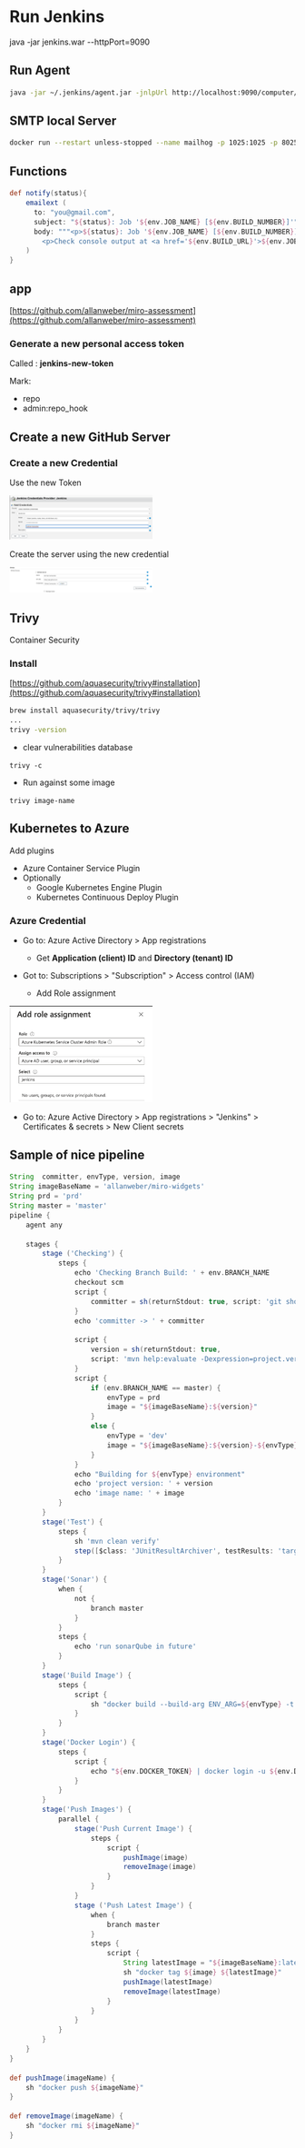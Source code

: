 # Run Jenkins

java -jar jenkins.war --httpPort=9090

## Run Agent

```bash
java -jar ~/.jenkins/agent.jar -jnlpUrl http://localhost:9090/computer/agent1/slave-agent.jnlp -secret fc38c48da84dc68b70133e0b42963338d7c900238d22e034fbc72465f7a1fef2 -workDir "/tmp/jenkins-agent1"
```

## SMTP local Server

```bash
docker run --restart unless-stopped --name mailhog -p 1025:1025 -p 8025:8025 -d mailhog/mailhog
```

## Functions

```groovy
def notify(status){
    emailext (
      to: "you@gmail.com",
      subject: "${status}: Job '${env.JOB_NAME} [${env.BUILD_NUMBER}]'",
      body: """<p>${status}: Job '${env.JOB_NAME} [${env.BUILD_NUMBER}]':</p>
        <p>Check console output at <a href='${env.BUILD_URL}'>${env.JOB_NAME} [${env.BUILD_NUMBER}]</a></p>""",
    )
}
```

## app

[https://github.com/allanweber/miro-assessment](https://github.com/allanweber/miro-assessment)

### Generate a new personal access token

Called : **jenkins-new-token**

Mark:

* repo
* admin:repo_hook

## Create a new GitHub Server

### Create a new Credential

Use the new Token

<img src="img/1.png" width="50%" height="50%"/>

Create the server using the new credential

<img src="img/2.png" width="50%" height="50%"/>

## Trivy

Container Security

### Install

[https://github.com/aquasecurity/trivy#installation](https://github.com/aquasecurity/trivy#installation)

```bash
brew install aquasecurity/trivy/trivy
...
trivy -version
```

* clear vulnerabilities database

`trivy -c`

* Run against some image

`trivy image-name`

## Kubernetes to Azure

Add plugins

* Azure Container Service Plugin
* Optionally
  * Google Kubernetes Engine Plugin
  * Kubernetes Continuous Deploy Plugin

### Azure Credential

* Go to: Azure Active Directory > App registrations
  * Get **Application (client) ID** and **Directory (tenant) ID**

* Got to: Subscriptions > "Subscription" > Access control (IAM)
  * Add Role assignment

<img src="img/3.png" width="50%" height="50%"/>

* Go to: Azure Active Directory > App registrations > "Jenkins" > Certificates & secrets > New Client secrets

## Sample of nice pipeline

```groovy
String  committer, envType, version, image
String imageBaseName = 'allanweber/miro-widgets'
String prd = 'prd'
String master = 'master'
pipeline {
    agent any

    stages {
        stage ('Checking') {
            steps {
                echo 'Checking Branch Build: ' + env.BRANCH_NAME
                checkout scm
                script {
                    committer = sh(returnStdout: true, script: 'git show -s --pretty=%an').trim()
                }
                echo 'committer -> ' + committer

                script {
                    version = sh(returnStdout: true,
                    script: 'mvn help:evaluate -Dexpression=project.version -q -DforceStdout')
                }
                script {
                    if (env.BRANCH_NAME == master) {
                        envType = prd
                        image = "${imageBaseName}:${version}"
                    }
                    else {
                        envType = 'dev'
                        image = "${imageBaseName}:${version}-${envType}-${env.BUILD_ID}"
                    }
                }
                echo "Building for ${envType} environment"
                echo 'project version: ' + version
                echo 'image name: ' + image
            }
        }
        stage('Test') {
            steps {
                sh 'mvn clean verify'
                step([$class: 'JUnitResultArchiver', testResults: 'target/surefire-reports/TEST-*.xml'])
            }
        }
        stage('Sonar') {
            when {
                not {
                    branch master
                }
            }
            steps {
                echo 'run sonarQube in future'
            }
        }
        stage('Build Image') {
            steps {
                script {
                    sh "docker build --build-arg ENV_ARG=${envType} -t ${image} ."
                }
            }
        }
        stage('Docker Login') {
            steps {
                script {
                    echo "${env.DOCKER_TOKEN} | docker login -u ${env.DOCKER_USER} --password-stdin"
                }
            }
        }
        stage('Push Images') {
            parallel {
                stage('Push Current Image') {
                    steps {
                        script {
                            pushImage(image)
                            removeImage(image)
                        }
                    }
                }
                stage ('Push Latest Image') {
                    when {
                        branch master
                    }
                    steps {
                        script {
                            String latestImage = "${imageBaseName}:latest"
                            sh "docker tag ${image} ${latestImage}"
                            pushImage(latestImage)
                            removeImage(latestImage)
                        }
                    }
                }
            }
        }
    }
}

def pushImage(imageName) {
    sh "docker push ${imageName}"
}

def removeImage(imageName) {
    sh "docker rmi ${imageName}"
}
```